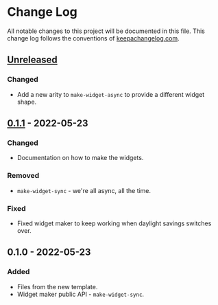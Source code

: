 # Change Log
All notable changes to this project will be documented in this file. This change log follows the conventions of [keepachangelog.com](http://keepachangelog.com/).

## [Unreleased]
### Changed
- Add a new arity to `make-widget-async` to provide a different widget shape.

## [0.1.1] - 2022-05-23
### Changed
- Documentation on how to make the widgets.

### Removed
- `make-widget-sync` - we're all async, all the time.

### Fixed
- Fixed widget maker to keep working when daylight savings switches over.

## 0.1.0 - 2022-05-23
### Added
- Files from the new template.
- Widget maker public API - `make-widget-sync`.

[Unreleased]: https://sourcehost.site/your-name/elevation-plot/compare/0.1.1...HEAD
[0.1.1]: https://sourcehost.site/your-name/elevation-plot/compare/0.1.0...0.1.1
